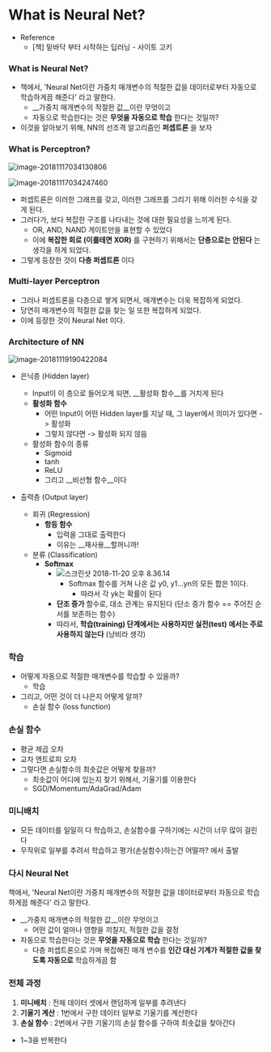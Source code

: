 # What is Neural Net?

* Reference
  * [책] 밑바닥 부터 시작하는 딥러닝 - 사이토 고키



### What is Neural Net?

* 책에서, 'Neural Net이란 가중치 매개변수의 적절한 값을 데이터로부터 자동으로 학습하게끔 해준다' 라고 말한다.
  * __가중치 매개변수의 적절한 값__이란 무엇이고
  * 자동으로 학습한다는 것은 __무엇을 자동으로 학습__ 한다는 것일까?
* 이것을 알아보기 위해, NN의 선조격 알고리즘인 __퍼셉트론__ 을 보자



### What is Perceptron?

![image-20181117034130806](https://github.com/snaag/TIL/blob/master/Img/DL/Perceptron.png)



![image-20181117034247460](https://github.com/snaag/TIL/blob/master/Img/DL/Equation.png)

* 퍼셉트론은 이러한 그래프를 갖고, 이러한 그래프를 그리기 위해 이러한 수식을 갖게 된다.
* 그러다가, 보다 복잡한 구조를 나타내는 것에 대한 필요성을 느끼게 된다.
  * OR, AND, NAND 게이트만을 표현할 수 있었다
  * 이에 __복잡한 회로 (이를테면 XOR)__ 를 구현하기 위해서는 __단층으로는 안된다__ 는 생각을 하게 되었다.
* 그렇게 등장한 것이 __다층 퍼셉트론__ 이다



### Multi-layer Perceptron

* 그러나 퍼셉트론을 다층으로 쌓게 되면서, 매개변수는 더욱 복잡하게 되었다.
* 당연히 매개변수의 적절한 값을 찾는 일 또한 복잡하게 되었다.
* 이에 등장한 것이 Neural Net 이다.



### Architecture of NN

![image-20181119190422084](https://github.com/snaag/TIL/blob/master/Img/DL/NN_architecture.png)

* 은닉층 (Hidden layer)
  * Input이 이 층으로 들어오게 되면, __활성화 함수__를 거치게 된다
  * __활성화 함수__
    * 어떤 Input이 어떤 Hidden layer를 지날 때, 그 layer에서 의미가 있다면 -> 활성화
    * 그렇지 않다면 -> 활성화 되지 않음
  * 활성화 함수의 종류
    * Sigmoid
    * tanh
    * ReLU
    * 그리고 __비선형 함수__이다

* 출력층 (Output layer)
  * 회귀 (Regression)
    * __항등 함수__
      * 입력을 그대로 출력한다
      * 이유는 __재사용__할꺼니까!
  * 분류 (Classification)
    * __Softmax__
      * ![스크린샷 2018-11-20 오후 8.36.14](https://github.com/snaag/TIL/blob/master/Img/DL/SoftmaxEquation.png)
        * Softmax 함수를 거쳐 나온 값 y0, y1...yn의 모든 합은 1이다.
          * 따라서 각 yk는 확률이 된다
      * __단조 증가__ 함수로, 대소 관계는 유지된다 (단소 증가 함수 == 주어진 순서를 보존하는 함수)
      * 따라서, __학습(training) 단계에서는 사용하지만 실전(test) 에서는 주로 사용하지 않는다__ (낭비라 생각)



### 학습

* 어떻게 자동으로 적절한 매개변수를 학습할 수 있을까?
  * 학습
* 그리고, 어떤 것이 더 나은지 어떻게 알까?
  * 손실 함수 (loss function)



### 손실 함수

* 평균 제곱 오차
* 교차 엔트로피 오차
* 그렇다면 손실함수의 최솟값은 어떻게 찾을까?
  * 최솟값이 어디에 있는지 찾기 위해서, 기울기를 이용한다
  * SGD/Momentum/AdaGrad/Adam



### 미니배치

* 모든 데이터를 일일히 다 학습하고, 손실함수를 구하기에는 시간이 너무 많이 걸린다
* 무작위로 일부를 추려서 학습하고 평가(손실함수)하는건 어떨까? 에서 출발



### 다시 Neural Net

책에서, 'Neural Net이란 가중치 매개변수의 적절한 값을 데이터로부터 자동으로 학습하게끔 해준다' 라고 말한다.

- __가중치 매개변수의 적절한 값__이란 무엇이고
  - 어떤 값이 얼마나 영향을 끼칠지, 적절한 값을 결정
- 자동으로 학습한다는 것은 __무엇을 자동으로 학습__ 한다는 것일까?
  - 다층 퍼셉트론으로 가며 복잡해진 매개 변수를 __인간 대신 기계가 적절한 값을 찾도록 자동으로__ 학습하게끔 함 



### 전체 과정

1. __미니배치__ : 전체 데이터 셋에서 랜덤하게 일부를 추려낸다
2. __기울기 계산__ : 1번에서 구한 데이터 일부로 기울기를 계산한다
3. __손실 함수__ : 2번에서 구한 기울기의 손실 함수를 구하여 최솟값을 찾아간다

* 1~3을 반복한다

